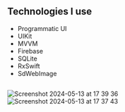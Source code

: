  ## Technologies I use 
- Programmatic UI
- UIKit
- MVVM
- Firebase
- SQLite
- RxSwift
- SdWebImage

##
![Screenshot 2024-05-13 at 17 39 36](https://github.com/ertekinbatuhan/News-App/assets/101355515/5e9f02c8-73c5-4006-86f1-24b11f90709a)
![Screenshot 2024-05-13 at 17 37 43](https://github.com/ertekinbatuhan/News-App/assets/101355515/f0c25cd1-f32b-49a1-882b-809fa308fa12)
